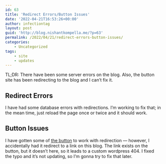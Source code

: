 ```yaml
---
id: 63
title: 'Redirect Errors/Button Issues'
date: '2022-04-21T16:53:26+00:00'
author: infectiontag
layout: post
guid: 'http://blog.nishantkompella.me/?p=63'
permalink: /2022/04/21/redirect-errors-button-issues/
categories:
    - Uncategorized
tags:
    - site
    - updates
---
```


TL;DR: There have been some server errors on the blog. Also, the button site has been redirecting to the blog and I can’t fix it.

## Redirect Errors

I have had some database errors with redirections. I’m working to fix that; in the mean time, just reload the page once or twice and it should work.

## Button Issues

I have gotten some of [the button](http://button.nishantkompella.me) to work with redirection — however, I accidentally had it redirect to a link on this blog. The link exists on the button, but it doesn’t here, so it leads to a custom wordpress 404. I fixed the typo and it’s not updating, so I’m gonna try to fix that later.